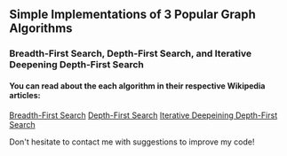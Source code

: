 ## Simple Implementations of 3 Popular Graph Algorithms
### Breadth-First Search, Depth-First Search, and Iterative Deepening Depth-First Search


#### You can read about the each algorithm in their respective Wikipedia articles:
[Breadth-First Search](https://en.wikipedia.org/wiki/Breadth-first_search)
[Depth-First Search](https://en.wikipedia.org/wiki/Depth-first_search)
[Iterative Deepeining Depth-First Search](https://en.wikipedia.org/wiki/Iterative_deepening_depth-first_search)

Don't hesitate to contact me with suggestions to improve my code!
